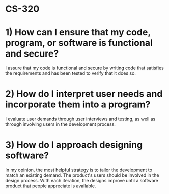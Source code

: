 # CS-320
# 1) How can I ensure that my code, program, or software is functional and secure?
I assure that my code is functional and secure by writing code that satisfies the requirements and has been tested to verify that it does so. 

# 2) How do I interpret user needs and incorporate them into a program?
I evaluate user demands through user interviews and testing, as well as through involving users in the development process. 

# 3) How do I approach designing software? 
In my opinion, the most helpful strategy is to tailor the development to match an existing demand. The product's users should be involved in the design process. With each iteration, the designs improve until a software product that people appreciate is available.

